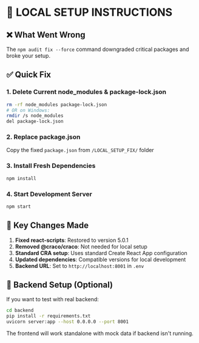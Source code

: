 # 🚀 LOCAL SETUP INSTRUCTIONS

## ❌ What Went Wrong
The `npm audit fix --force` command downgraded critical packages and broke your setup.

## ✅ Quick Fix

### 1. **Delete Current node_modules & package-lock.json**
```bash
rm -rf node_modules package-lock.json
# OR on Windows:
rmdir /s node_modules
del package-lock.json
```

### 2. **Replace package.json** 
Copy the fixed `package.json` from `/LOCAL_SETUP_FIX/` folder

### 3. **Install Fresh Dependencies**
```bash
npm install
```

### 4. **Start Development Server**
```bash
npm start
```

## 🔧 Key Changes Made

1. **Fixed react-scripts**: Restored to version 5.0.1
2. **Removed @craco/craco**: Not needed for local setup
3. **Standard CRA setup**: Uses standard Create React App configuration
4. **Updated dependencies**: Compatible versions for local development
5. **Backend URL**: Set to `http://localhost:8001` in `.env`

## 🎯 Backend Setup (Optional)
If you want to test with real backend:
```bash
cd backend
pip install -r requirements.txt
uvicorn server:app --host 0.0.0.0 --port 8001
```

The frontend will work standalone with mock data if backend isn't running.